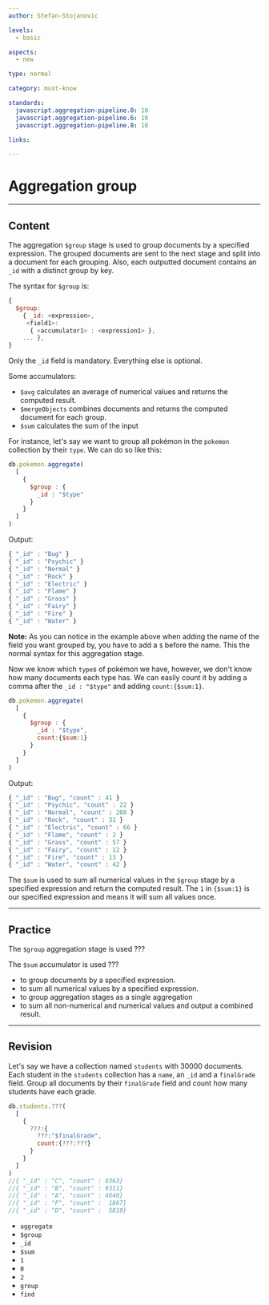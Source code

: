 ```yaml
---
author: Stefan-Stojanovic

levels:
  - basic

aspects:
  - new

type: normal

category: must-know

standards:
  javascript.aggregation-pipeline.0: 10
  javascript.aggregation-pipeline.6: 10
  javascript.aggregation-pipeline.8: 10

links:

---
```

# Aggregation group
---
## Content

The aggregation `$group` stage is used to group documents by a specified expression. The grouped documents are sent to the next stage and split into a document for each grouping. Also, each outputted document contains an `_id` with a distinct group by key.

The syntax for `$group` is:
```javascript
{
  $group:
    { _id: <expression>,
     <field1>:
      { <accumulator1> : <expression1> },
    ... },
}
```

Only the `_id` field is mandatory. Everything else is optional.

Some accumulators:
- `$avg` calculates an average of numerical values and returns the computed result.
- `$mergeObjects` combines documents and returns the computed document for each group.
- `$sum` calculates the sum of the input

For instance, let's say we want to group all pokémon in the `pokemon` collection by their `type`. We can do so like this:
```javascript
db.pokemon.aggregate(
  [
    {
      $group : {
        _id : "$type"
      }
    }
  ]
)
```
Output:
```javascript
{ "_id" : "Bug" }
{ "_id" : "Psychic" }
{ "_id" : "Normal" }
{ "_id" : "Rock" }
{ "_id" : "Electric" }
{ "_id" : "Flame" }
{ "_id" : "Grass" }
{ "_id" : "Fairy" }
{ "_id" : "Fire" }
{ "_id" : "Water" }
```

**Note:** As you can notice in the example above when adding the name of the field you want grouped by, you have to add a `$` before the name. This the normal syntax for this aggregation stage.

Now we know which `type`s of pokémon we have, however, we don't know how many documents each type has. We can easily count it by adding a comma after the `_id : "$type"` and adding `count:{$sum:1}`.

```javascript
db.pokemon.aggregate(
  [
    {
      $group : {
        _id : "$type",
        count:{$sum:1}
      }
    }
  ]
)
```
Output:
```javascript
{ "_id" : "Bug", "count" : 41 }
{ "_id" : "Psychic", "count" : 22 }
{ "_id" : "Normal", "count" : 208 }
{ "_id" : "Rock", "count" : 31 }
{ "_id" : "Electric", "count" : 66 }
{ "_id" : "Flame", "count" : 2 }
{ "_id" : "Grass", "count" : 57 }
{ "_id" : "Fairy", "count" : 12 }
{ "_id" : "Fire", "count" : 13 }
{ "_id" : "Water", "count" : 42 }
```

The `$sum` is used to sum all numerical values in the `$group` stage by a specified expression and return the computed result. The `1` in `{$sum:1}` is our specified expression and means it will sum all values once.


---
## Practice

The `$group` aggregation stage is used ???

The `$sum` accumulator is used ???

* to group documents by a specified expression.
* to sum all numerical values by a specified expression.
* to group aggregation stages as a single aggregation
* to sum all non-numerical and numerical values and output a combined result.

---
## Revision

Let's say we have a collection named `students` with 30000 documents. Each student in the `students` collection has a `name`, an `_id` and a `finalGrade` field. Group all documents by their `finalGrade` field and count how many students have each grade.

```javascript
db.students.???(
  [
    {
      ???:{
        ???:"$finalGrade",
        count:{???:???}
      }
    }
  ]
)
//{ "_id" : "C", "count" : 8363}
//{ "_id" : "B", "count" : 9311}
//{ "_id" : "A", "count" : 4640}
//{ "_id" : "F", "count" :  1867}
//{ "_id" : "D", "count" :  5819}
```

* `aggregate`
* `$group`
* `_id`
* `$sum`
* `1`
* `0`
* `2`
* `group`
* `find`
